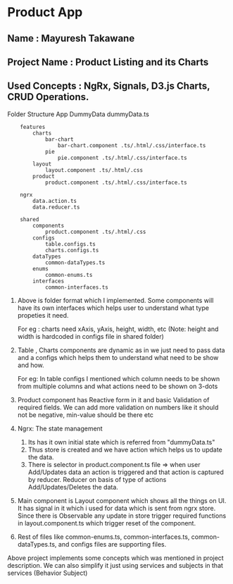# Product App

## Name : Mayuresh Takawane

## Project Name : Product Listing and its Charts

## Used Concepts : NgRx, Signals, D3.js Charts, CRUD Operations.

Folder Structure
App
DummyData
dummyData.ts

    	features
    		charts
    			bar-chart
    				bar-chart.component .ts/.html/.css/interface.ts
    			pie
    				pie.component .ts/.html/.css/interface.ts
    		layout
    			layout.component .ts/.html/.css
    		product
    			product.component .ts/.html/.css/interface.ts

    	ngrx
    		data.action.ts
    		data.reducer.ts

    	shared
    		components
    			product.component .ts/.html/.css
    		configs
    			table.configs.ts
    			charts.configs.ts
    		dataTypes
    			common-dataTypes.ts
    		enums
    			common-enums.ts
    		interfaces
    			common-interfaces.ts

1. Above is folder format which I implemented. Some components will have its own interfaces which helps user to understand what type propeties it need.

   For eg : charts need xAxis, yAxis, height, width, etc (Note: height and width is hardcoded in configs file in shared folder)

2. Table , Charts components are dynamic as in we just need to pass data and a configs which helps them to understand what need to be show and how.

   For eg: In table configs I mentioned which column needs to be shown from multiple columns and what actions need to be shown on 3-dots

3. Product component has Reactive form in it and basic Validation of required fields. We can add more validation on numbers like it should not be negative, min-value should be there etc

4. Ngrx: The state management

   1. Its has it own initial state which is referred from "dummyData.ts"
   2. Thus store is created and we have action which helps us to update the data.
   3. There is selector in product.component.ts file => when user Add/Updates data an action is triggered and that action is captured by reducer. Reducer on basis of type of actions Add/Updates/Deletes the data.

5. Main component is Layout component which shows all the things on UI. It has signal in it which i used for data which is sent from ngrx store.
   Since there is Observable any update in store trigger required functions in layout.component.ts which trigger reset of the component.

6. Rest of files like common-enums.ts, common-interfaces.ts, common-dataTypes.ts, and configs files are supporting files.

Above project implements some concepts which was mentioned in project description. We can also simplify it just using services and subjects in that services (Behavior Subject)
